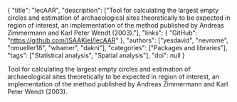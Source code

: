 {
  "title": "lecAAR",
  "description": ["Tool for calculating the largest empty circles and estimation of archaeological sites theoretically to be expected in region of interest, an implementation of the method published by Andreas Zimmermann and Karl Peter Wendt (2003)."],
  "links": {
    "GitHub": "https://github.com/ISAAKiel/lecAAR"
  },
  "authors": ["yesdavid", "nevrome", "nmueller18", "whamer", "dakni"],
  "categories": ["Packages and libraries"],
  "tags": ["Statistical analysis", "Spatial analysis"],
  "doi": null
}

<!-- Generated by csv2md.R – do not edit by hand -->

Tool for calculating the largest empty circles and estimation of archaeological sites theoretically to be expected in region of interest, an implementation of the method published by Andreas Zimmermann and Karl Peter Wendt (2003).